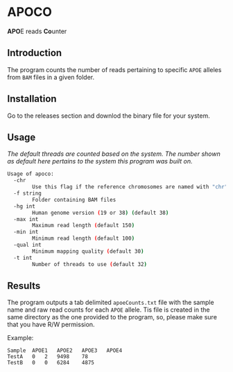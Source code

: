 # APOCO #

**APO**E reads **Co**unter

## Introduction ##

The program counts the number of reads pertaining to specific `APOE` alleles from `BAM` files in a given folder.

## Installation ##

Go to the releases section and downlod the binary file for your system.

## Usage ##

*The default threads are counted based on the system. The number shown as default here pertains to the system this program was built on.*

```bash
Usage of apoco:
  -chr
        Use this flag if the reference chromosomes are named with "chr" in the names (e.g. chr1, chr2, chrX, etc.)
  -f string
        Folder containing BAM files
  -hg int
        Human genome version (19 or 38) (default 38)
  -max int
        Maximum read length (default 150)
  -min int
        Minimum read length (default 100)
  -qual int
        Minimum mapping quality (default 30)
  -t int
        Number of threads to use (default 32)
```

## Results ##

The program outputs a tab delimited `apoeCounts.txt` file with the sample name and raw read counts for each `APOE` allele.
Tis file is created in the same directory as the one provided to the program, so, please make sure that you have R/W permission.

Example:

```tsv
Sample	APOE1	APOE2	APOE3	APOE4
TestA	0	2	9498	78
TestB	0	0	6284	4875
```
